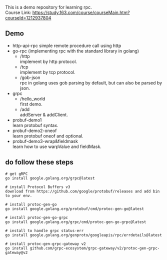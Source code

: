 This is a demo repository for learning rpc.  
Course Link: https://study.163.com/course/courseMain.htm?courseId=1212937804
## Demo
+ http-api-rpc 
    simple remote procedure call using http
+ go-rpc (implementing rpc with the standard library in golang)
    + /http  
        implement by http protocol.
    + /tcp  
        implement by tcp protocol.
    + /gob-json  
        rpc in golang uses gob parsing by default, but can also be parsed by json.
+ grpc
    + /hello_world  
        first demo.
    + /add  
        addServer & addClient.
+ probuf-demo1  
    learn protobuf syntax.
+ probuf-demo2-oneof  
    learn protobuf oneof and optional.
+ probuf-demo3-wrap&fieldmask  
    learn how to use warpValue and fieldMask.

## do follow these steps
```
# get gRPC 
go install google.golang.org/grpc@latest

# install Protocol Buffers v3
download from https://github.com/google/protobuf/releases and add bin to your env.

# install protoc-gen-go
go install google.golang.org/protobuf/cmd/protoc-gen-go@latest

# install protoc-gen-go-grpc
go install google.golang.org/grpc/cmd/protoc-gen-go-grpc@latest

# install to handle grpc status-err
go install google.golang.org/genproto/googleapis/rpc/errdetails@latest

# install protoc-gen-grpc-gateway v2
go install github.com/grpc-ecosystem/grpc-gateway/v2/protoc-gen-grpc-gateway@v2

```
